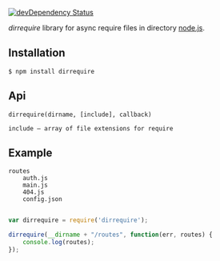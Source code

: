 [![devDependency Status](https://david-dm.org/mmorozov/dirrequire/dev-status.png)](https://david-dm.org/mmorozov/dirrequire#info=devDependencies)

_dirrequire_ library for async require files in directory [node.js](http://nodejs.org).

## Installation

    $ npm install dirrequire

## Api
```
dirrequire(dirname, [include], callback)

include – array of file extensions for require

```

## Example
```
routes
    auth.js
    main.js
    404.js
    config.json
```


```javascript

var dirrequire = require('dirrequire');

dirrequire(__dirname + "/routes", function(err, routes) {
    console.log(routes);
});

```